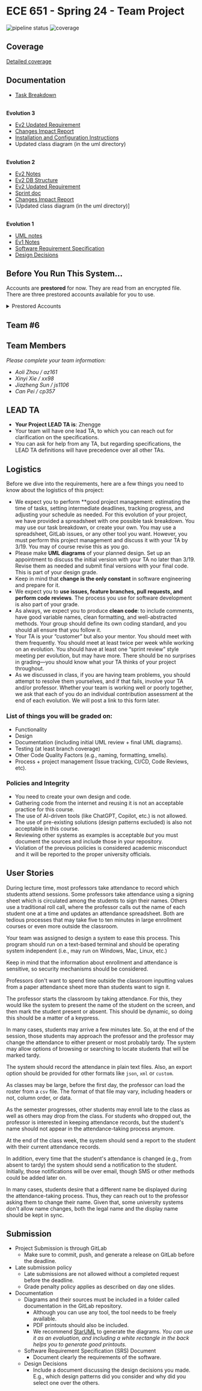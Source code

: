 # ECE 651 - Spring 24 - Team Project 
![pipeline status](https://gitlab.oit.duke.edu/kits/project-000-000-01-test/project-team-6/badges/main/pipeline.svg)
![coverage](https://gitlab.oit.duke.edu/kits/project-000-000-01-test/project-team-6/badges/main/coverage.svg?job=test)

## Coverage
[Detailed coverage](https://project-team-6-kits-project-000-000-01-test-a2e7317917c61f386e2.pages.oit.duke.edu/dashboard.html)

## Documentation
- [Task Breakdown](https://docs.google.com/spreadsheets/d/1x7Ri4QJ-Jm6Cy72xTA2OOKtt6kzGuaV_iuCRhnrZxEg/edit#gid=0)<br /> <br />


**Evolution 3**
- [Ev2 Updated Requirement](https://docs.google.com/document/d/15zmtWIonYmc4HfxxXaQUDIxBkyH4d3-7lWlUq3e0PEk/edit) 
- [Changes Impact Report](https://docs.google.com/document/d/1vrOZi5cZxER5TSeIWlxnqbVSnzDgIWraa4TLjkPGJVY/edit)
- [Installation and Configuration Instructions](https://docs.google.com/document/d/1Lt41WeodsSb_TsBAqK3eNR0bZTu42lOsDcLsiMPA_Y4/edit)
- Updated class diagram (in the uml directory)<br /> <br />


**Evolution 2**
- [Ev2 Notes](https://docs.google.com/document/d/1n1gmAWfFtEzDxdXGroxk5EqH-CfMxwwJ85f3w0ZP2Nk/edit)
- [Ev2 DB Structure](https://docs.google.com/document/d/1s3EM3V6wiWx9IROGiIVDYF0NVr4GINPYGf9JzEkdxH4/edit) 
- [Ev2 Updated Requirement](https://docs.google.com/document/d/12cTEOJAgQbkcVx8hm-igk4xoXqORXWpVe4DROh9elPo/edit) 
- [Sprint doc](https://docs.google.com/document/d/14vmW9kvCKqBFkDx4q56aUbnF37EKbb_w0X9_Wf7EJJs/edit)
- [Changes Impact Report](https://docs.google.com/document/d/1Aj05t52vhAgV1OzjY7sMaJfvsRG0x4VEunI0mw1tJl8/edit)
- [Updated class diagram (in the uml directory)]<br /> <br />
 
**Evolution 1**
- [UML notes](https://docs.google.com/document/d/1iMrOiYFH6AFFYmwq5D3bl4LEW6iYUJkcECoWVfw-Ucc/edit) 
- [Ev1 Notes](https://docs.google.com/document/d/19UT7gxBy4_OIT_IGnYiJKJtE6IPL98P0elu3N3NwG6M/edit)
- [Software Requirement Specification](https://docs.google.com/document/d/1BmGDtEHoRCYQkmHLyiF8WV6RpLguR_O_DUgDduOC_k8/edit?usp=sharing)
- [Design Decisions](https://docs.google.com/document/d/1FBVVgQG5NuhJiVPFZ6_UGbxQSVVlhQ0qq4QHH8zTm9Q/edit?addon_store)

## Before You Run This System...

Accounts are **prestored** for now. They are read from an encrypted file. There are three prestored accounts available for you to use.
<details><summary>Prestored Accounts</summary>

1. userid: Tyler         password: something123
2. userid: Brian         password: something234
3. userid: Drew          password: password
</details>





## Team #6

## Team Members
*Please complete your team information:*
- *Aoli Zhou / az161*
- *Xinyi Xie / xx98*
- *Jiazheng Sun / js1106*
- *Can Pei / cp357*

## LEAD TA
- **Your Project LEAD TA is**: Zhengge
- Your team will have one lead TA, to which you can reach out for clarification on the specifications.
- You can ask for help from any TA, but regarding specifications, the LEAD TA definitions will have precedence over all other TAs. 

## Logistics
Before we dive into the requirements, here are a few things you need to know about the logistics of this project:
- We expect you to perform **good project management: estimating the time of tasks, setting intermediate deadlines, tracking progress, and adjusting your schedule as needed. For this evolution of your project, we have provided a spreadsheet with one possible task breakdown. You may use our task breakdown, or create your own. You may use a spreadsheet, GitLab issues, or any other tool you want. However, you must perform this project management and discuss it with your TA by 3/19. You may of course revise this as you go.
- Please make **UML diagrams** of your planned design. Set up an appointment to discuss the initial version with your TA no later than 3/19. Revise them as needed and submit final versions with your final code. This is part of your design grade.
- Keep in mind that **change is the only constant** in software engineering and prepare for it. 
- We expect you to **use issues, feature branches, pull requests, and perform code reviews**. The process you use for software development is also part of your grade.
- As always, we expect you to produce **clean code**:  to include comments, have good variable names, clean formatting, and well-abstracted methods. Your group should define its own coding standard, and you should all ensure that you follow it.
- Your TA is your “customer” but also your mentor. You should meet with them frequently. You should meet at least twice per week while working on an evolution. You should have at least one “sprint review” style meeting per evolution, but may have more. There should be no surprises in grading—you should know what your TA thinks of your project throughout.
- As we discussed in class, if you are having team problems, you should attempt to resolve them yourselves, and if that fails, involve your TA and/or professor. Whether your team is working well or poorly together, we ask that each of you do an individual contribution assessment at the end of each evolution. We will post a link to this form later.

### List of things you will be graded on:
- Functionality
- Design
- Documentation (including initial UML review + final UML diagrams). 
- Testing (at least branch coverage)
- Other Code Quality Factors (e.g., naming, formatting, smells).
- Process + project management (Issue tracking, CI/CD, Code Reviews, etc).

### Policies and Integrity
- You need to create your own design and code. 
- Gathering code from the internet and reusing it is not an acceptable practice for this course. 
- The use of AI-driven tools (like ChatGPT, Copilot, etc.) is not allowed.
- The use of pre-existing solutions (design patterns excluded) is also not acceptable in this course.
- Reviewing other systems as examples is acceptable *but* you must document the sources and include those in your repository.
- Violation of the previous policies is considered academic misconduct and it will be reported to the proper university officials.

## User Stories
During lecture time, most professors take attendance to record which students attend sessions. 
Some professors take attendance using a signing sheet which is circulated among the students to sign their names. 
Others use a traditional roll call, where the professor calls out the name of each student one at a time and updates an attendance spreadsheet. 
Both are tedious processes that may take five to ten minutes in large enrollment courses or even more outside the classroom.

Your team was assigned to design a system to ease this process. 
This program should run on a text-based terminal and should be operating system independent (i.e., may run on Windows, Mac, Linux, etc.)

Keep in mind that the information about enrollment and attendance is sensitive, so security mechanisms should be considered. 

Professors don't want to spend time outside the classroom inputting values from a paper attendance sheet more than students want to sign it. 

The professor starts the classroom by taking attendance. 
For this, they would like the system to present the name of the student on the screen, and then mark the student present or absent. 
This should be dynamic, so doing this should be a matter of a keypress. 

In many cases, students may arrive a few minutes late. 
So, at the end of the session, those students may approach the professor and the professor may change the attendance to either present or most probably tardy.
The system may allow options of browsing or searching to locate students that will be marked tardy.

The system should record the attendance in plain text files.
Also, an export option should be provided for other formats like `json`, `xml` or `custom`.

As classes may be large, before the first day, the professor can load the roster from a `csv` file. The format of that file may vary, including headers or not, column order, or data. 

As the semester progresses, other students may enroll late to the class as well as others may drop from the class. For students who dropped out, the professor is interested in keeping attendance records, but the student's name should not appear in the attendance-taking process anymore. 

At the end of the class week, the system should send a report to the student with their current attendance records. 

In addition, every time that the student's attendance is changed (e.g., from absent to tardy) the system should send a notification to the student. Initially, those notifications will be over email, though SMS or other methods could be added later on.

In many cases, students desire that a different name be displayed during the attendance-taking process. 
Thus, they can reach out to the professor asking them to change their name. 
Given that, some university systems don't allow name changes, both the legal name and the display name should be kept in sync. 


## Submission
- Project Submission is through GitLab
    - Make sure to commit, push, and generate a release on GitLab before the deadline.
- Late submission policy
    - Late submissions are not allowed without a completed request before the deadline. 
    - Grade penalty policy applies as described on day one slides.
- Documentation 
    - Diagrams and their sources must be included in a folder called documentation in the GitLab repository. 
        - Although you can use any tool, the tool needs to be freely available.
        - PDF printouts should also be included. 
        - We recommend [StarUML](https://staruml.io) to generate the diagrams. *You can use it as an evaluation, and including a white rectangle in the back helps you to generate good printouts.*
    - Software Requirement Specification (SRS) Document
        - Document clearly the requirements of the software. 
    - Design Decisions
        - Include a document discussing the design decisions you made. E.g., which design patterns did you consider and why did you select one over the others. 
